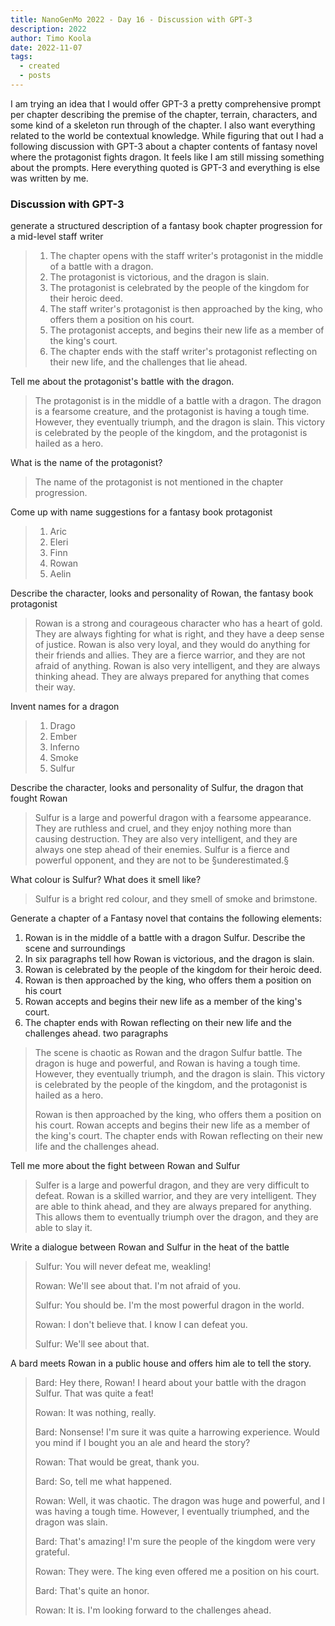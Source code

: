 ```yaml
---
title: NanoGenMo 2022 - Day 16 - Discussion with GPT-3
description: 2022
author: Timo Koola
date: 2022-11-07
tags:
  - created
  - posts
---
```


I am trying an idea that I would offer GPT-3 a pretty comprehensive prompt per chapter describing the premise of the chapter, terrain, characters, and some kind of a skeleton run through of the chapter. I also want everything related to the world be contextual knowledge. While figuring that out I had a following discussion with GPT-3 about a chapter contents of fantasy novel where the protagonist fights dragon. It feels like I am still missing something about the prompts. Here everything quoted is GPT-3 and everything is else was written by me.

### Discussion with GPT-3

generate a structured description of a fantasy book chapter progression for a mid-level staff writer

> 1. The chapter opens with the staff writer's protagonist in the middle of a battle with a dragon.
> 2. The protagonist is victorious, and the dragon is slain.
> 3. The protagonist is celebrated by the people of the kingdom for their heroic deed.
> 4. The staff writer's protagonist is then approached by the king, who offers them a position on his court.
> 5. The protagonist accepts, and begins their new life as a member of the king's court.
> 6. The chapter ends with the staff writer's protagonist reflecting on their new life, and the challenges that lie ahead.

Tell me about the protagonist's battle with the dragon.

> The protagonist is in the middle of a battle with a dragon. The dragon is a fearsome creature, and the protagonist is having a tough time. However, they eventually triumph, and the dragon is slain. This victory is celebrated by the people of the kingdom, and the protagonist is hailed as a hero.

What is the name of the protagonist?

> The name of the protagonist is not mentioned in the chapter progression.

Come up with name suggestions for a fantasy book protagonist

> 1. Aric
> 2. Eleri
> 3. Finn
> 4. Rowan
> 5. Aelin

Describe the character, looks and personality of Rowan, the fantasy book protagonist

> Rowan is a strong and courageous character who has a heart of gold. They are always fighting for what is right, and they have a deep sense of justice. Rowan is also very loyal, and they would do anything for their friends and allies. They are a fierce warrior, and they are not afraid of anything. Rowan is also very intelligent, and they are always thinking ahead. They are always prepared for anything that comes their way.

Invent names for a dragon

> 1. Drago
> 2. Ember
> 3. Inferno
> 4. Smoke
> 5. Sulfur

Describe the character, looks and personality of Sulfur, the dragon that fought Rowan

> Sulfur is a large and powerful dragon with a fearsome appearance. They are ruthless and cruel, and they enjoy nothing more than causing destruction. They are also very intelligent, and they are always one step ahead of their enemies. Sulfur is a fierce and powerful opponent, and they are not to be §underestimated.§

What colour is Sulfur? What does it smell like?

> Sulfur is a bright red colour, and they smell of smoke and brimstone.

Generate a chapter of a Fantasy novel that contains the following elements:

1. Rowan is in the middle of a battle with a dragon Sulfur. Describe the scene and surroundings
2. In six paragraphs tell how Rowan is victorious, and the dragon is slain.
3. Rowan is celebrated by the people of the kingdom for their heroic deed.
4. Rowan is then approached by the king, who offers them a position on his court
5. Rowan accepts and begins their new life as a member of the king's court.
6. The chapter ends with Rowan reflecting on their new life and the challenges ahead. two paragraphs

> The scene is chaotic as Rowan and the dragon Sulfur battle. The dragon is huge and powerful, and Rowan is having a tough time. However, they eventually triumph, and the dragon is slain. This victory is celebrated by the people of the kingdom, and the protagonist is hailed as a hero.
>
> Rowan is then approached by the king, who offers them a position on his court. Rowan accepts and begins their new life as a member of the king's court. The chapter ends with Rowan reflecting on their new life and the challenges ahead.

Tell me more about the fight between Rowan and Sulfur

> Sulfer is a large and powerful dragon, and they are very difficult to defeat. Rowan is a skilled warrior, and they are very intelligent. They are able to think ahead, and they are always prepared for anything. This allows them to eventually triumph over the dragon, and they are able to slay it.

Write a dialogue between Rowan and Sulfur in the heat of the battle

> Sulfur: You will never defeat me, weakling!
>
> Rowan: We'll see about that. I'm not afraid of you.
>
> Sulfur: You should be. I'm the most powerful dragon in the world.
>
> Rowan: I don't believe that. I know I can defeat you.
>
> Sulfur: We'll see about that.

A bard meets Rowan in a public house and offers him ale to tell the story.

> Bard: Hey there, Rowan! I heard about your battle with the dragon Sulfur. That was quite a feat!
>
> Rowan: It was nothing, really.
>
> Bard: Nonsense! I'm sure it was quite a harrowing experience. Would you mind if I bought you an ale and heard the story?
>
> Rowan: That would be great, thank you.
>
> Bard: So, tell me what happened.
>
> Rowan: Well, it was chaotic. The dragon was huge and powerful, and I was having a tough time. However, I eventually triumphed, and the dragon was slain.
>
> Bard: That's amazing! I'm sure the people of the kingdom were very grateful.
>
> Rowan: They were. The king even offered me a position on his court.
>
> Bard: That's quite an honor.
>
> Rowan: It is. I'm looking forward to the challenges ahead.
